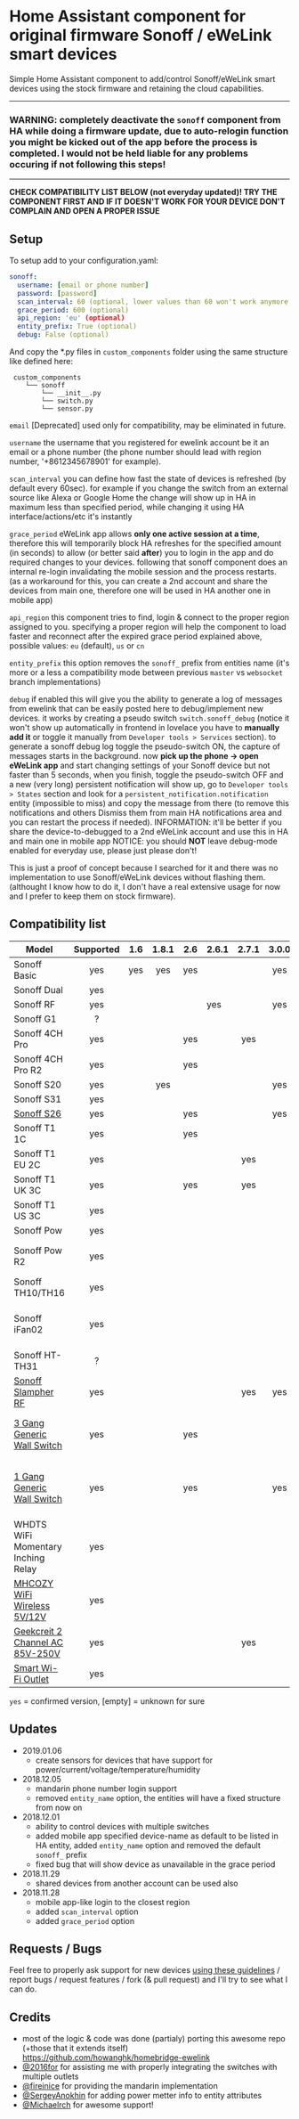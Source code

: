 # Home Assistant component for original firmware Sonoff / eWeLink smart devices
Simple Home Assistant component to add/control Sonoff/eWeLink smart devices using the stock firmware and retaining the cloud capabilities.

***
### WARNING: completely deactivate the `sonoff` component from HA while doing a firmware update, due to auto-relogin function you might be kicked out of the app before the process is completed. I would not be held liable for any problems occuring if not following this steps!
***

**CHECK COMPATIBILITY LIST BELOW (not everyday updated)! 
TRY THE COMPONENT FIRST AND IF IT DOESN'T WORK FOR YOUR DEVICE DON'T COMPLAIN AND OPEN A PROPER ISSUE**

## Setup

To setup add to your configuration.yaml:
```yaml
sonoff:
  username: [email or phone number]
  password: [password]
  scan_interval: 60 (optional, lower values than 60 won't work anymore!)
  grace_period: 600 (optional)
  api_region: 'eu' (optional)
  entity_prefix: True (optional)
  debug: False (optional)
```
And copy the *.py files in `custom_components` folder using the same structure like defined here:
```
 custom_components
    └── sonoff
        └── __init__.py
        └── switch.py
        └── sensor.py
```

`email` [Deprecated] used only for compatibility, may be eliminated in future.

`username` the username that you registered for ewelink account be it an email or a phone number (the phone number should lead with region number, '+8612345678901' for example).

`scan_interval` you can define how fast the state of devices is refreshed (by default every 60sec).  for example if you change the switch from an external source like Alexa or Google Home the change will show up in HA in maximum less than specified period, while changing it using HA interface/actions/etc it's instantly

`grace_period` eWeLink app allows **only one active session at a time**, therefore this will temporarily block HA refreshes for the specified amount (in seconds) to allow (or better said **after**) you to login in the app and do required changes to your devices. following that sonoff component does an internal re-login invalidating the mobile session and the process restarts. (as a workaround for this, you can create a 2nd account and share the devices from main one, therefore one will be used in HA another one in mobile app)

`api_region` this component tries to find, login & connect to the proper region assigned to you. specifying a proper region will help the component to load faster and reconnect after the expired grace period explained above, possible values: `eu` (default), `us` or `cn`

`entity_prefix` this option removes the `sonoff_` prefix from entities name (it's more or a less a compatibility mode between previous `master` vs `websocket` branch implementations)

`debug` if enabled this will give you the ability to generate a log of messages from ewelink that can be easily posted here to debug/implement new devices. it works by creating a pseudo switch `switch.sonoff_debug` (notice it won't show up automatically in frontend in lovelace you have to **manually add it** or toggle it manually from `Developer tools > Services` section). 
to generate a sonoff debug log toggle the pseudo-switch ON, the capture of messages starts in the background. now **pick up the phone -> open eWeLink app** and start changing settings of your Sonoff device but not faster than 5 seconds, when you finish, toggle the pseudo-switch OFF and a new (very long) persistent notification will show up, go to `Developer tools > States` section and look for a `persistent_notification.notification` entity (impossible to miss) and copy the message from there (to remove this notifications and others Dismiss them from main HA notifications area and you can restart the process if needed). 
INFORMATION: it'll be better if you share the device-to-debugged to a 2nd eWeLink account and use this in HA and main one in mobile app
NOTICE: you should **NOT** leave debug-mode enabled for everyday use, please just please don't!
 
This is just a proof of concept because I searched for it and there was no implementation to use Sonoff/eWeLink devices without flashing them. (althought I know how to do it, I don't have a real extensive usage for now and I prefer to keep them on stock firmware).


## Compatibility list

| Model | Supported | 1.6 | 1.8.1 | 2.6 | 2.6.1 | 2.7.1 | 3.0.0 | Remarks |
|-------------------------------------------------------------------------------------------------------------------------------------------------------------------|:---------:|:---:|:-----:|:---:|-------|:-----:|:---:|--------------------------------------------------------------------------------------------|
| Sonoff Basic | yes | yes | yes | yes |  |  | yes |   |
| Sonoff Dual | yes |  |  |  |  |  |  |  |
| Sonoff RF | yes |  |  |  | yes |  | yes |  |
| Sonoff G1 | ? |  |  |  |  |  |  |  |
| Sonoff 4CH Pro | yes |  |  | yes |  | yes |  |  |
| Sonoff 4CH Pro R2 | yes |  |  | yes |  |  |  |  |
| Sonoff S20 | yes |  | yes |  |  |  | yes |  |
| Sonoff S31 | yes |  |  |  |  |  |  |  |
| [Sonoff S26](https://www.aliexpress.com/item/Sonoff-S26-WiFi-Smart-Socket-Wireless-Plug-Power-Socket-Smart-Home-Switch-Smart-Remote-Control-for/32956551752.html) | yes |  |  | yes |  |  | yes | version: Euro |
| Sonoff T1 1C | yes |  |  | yes |  |  |  |  |
| Sonoff T1 EU 2C | yes |  |  |  |  | yes |  |  |
| Sonoff T1 UK 3C | yes |  |  | yes |  | yes |  |  |
| Sonoff T1 US 3C | yes |  |  |  |  |  |  |  |
| Sonoff Pow | yes |  |  |  |  |  |  | + power sensor |
| Sonoff Pow R2 | yes |  |  |  |  |  |  | + power/current/voltage sensors |
| Sonoff TH10/TH16 | yes |  |  |  |  |  |  | + temp/humidity sensors |
| Sonoff iFan02 | yes |  |  |  |  |  |  | it creates 4 switches, 1 for the light and 3 for the various fan speeds |
| Sonoff HT-TH31 | ? |  |  |  |  |  |  |  |
| [Sonoff Slampher RF](https://www.gearbest.com/smart-light-bulb/pp_1824903.html) | yes |  |  |  |  | yes | yes | |
| [3 Gang Generic Wall Switch](https://www.amazon.in/gp/product/B07FLY398G) | yes |  |  | yes |  |  |  | Manfufacturer: pro-sw, Model: PS-15-ES (according to ewelink app) |
| [1 Gang Generic Wall Switch](https://www.aliexpress.com/item/1-Gang-US-EU-UK-Plug-Wall-Wifi-Light-Switch-Smart-Touch-LED-Lights-Switch-for/32934184095.html) | yes |  |  | yes |  |  | yes | manfufacturer: KingART, model: KING-N1 (according to ewelink app), Chip: PSF-B85 (ESP8285) |
| WHDTS WiFi Momentary Inching Relay | yes |  |  |  |  |  |  | displayed as a switch button |
| [MHCOZY WiFi Wireless 5V/12V](https://www.amazon.com/gp/product/B07CJ6DSQC/ref=oh_aui_search_detailpage?ie=UTF8&psc=1) | yes |  |  |  |  |  |  |  |
| [Geekcreit 2 Channel AC 85V-250V](https://www.ebay.es/itm/Geekcreit-2-Channel-AC-85V-250V-APP-Remote-Control-WIFI-Wireless-Switch-Socket-F-/162844446103) | yes |  |  |  |  | yes |  |  |
| [Smart Wi-Fi Outlet](https://www.amazon.com/gp/product/B073VK9X49/ref=oh_aui_detailpage_o01_s01?ie=UTF8&psc=1) | yes |  |  |  |  |  |  |  |

`yes` = confirmed version, [empty] = unknown for sure 

## Updates
- 2019.01.06
  - create sensors for devices that have support for power/current/voltage/temperature/humidity
- 2018.12.05 
  - mandarin phone number login support
  - removed `entity_name` option, the entities will have a fixed structure from now on
- 2018.12.01
  - ability to control devices with multiple switches 
  - added mobile app specified device-name as default to be listed in HA entity, added `entity_name` option and removed the default `sonoff_` prefix
  - fixed bug that will show device as unavailable in the grace period
- 2018.11.29 
  - shared devices from another account can be used also
- 2018.11.28 
  - mobile app-like login to the closest region 
  - added `scan_interval` option
  - added `grace_period` option

## Requests / Bugs
Feel free to properly ask support for new devices [using these guidelines](https://github.com/peterbuga/HASS-sonoff-ewelink/tree/master/sonoff-debug) / report bugs / request features / fork (& pull request) and I'll try to see what I can do.

## Credits 
- most of the logic & code was done (partialy) porting this awesome repo (+those that it extends itself) https://github.com/howanghk/homebridge-ewelink
- [@2016for](https://github.com/2016for) for assisting me with properly integrating the switches with multiple outlets
- [@fireinice](https://github.com/fireinice) for providing the mandarin implementation
- [@SergeyAnokhin](https://github.com/SergeyAnokhin) for adding power metter info to entity attributes
- [@Michaelrch](https://community.home-assistant.io/u/michaelrch) for awesome support!

